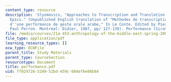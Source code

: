```yaml
---
content_type: resource
description: 'Slyomovics, "Approaches to Transcription and Translation of Arab Oral
  Epics." (Unpublished English translation of "Methodes de transcription et traduction
  d''une performance de geste orale arabe," In Le Conte. Edited by Pierre Lyon and
  Paul Perron. Montreal: Didier, 1987, pp/ 127-139). Performance (Sirat Bani Hilal)'
file: /media/courses/21a-453-anthropology-of-the-middle-east-spring-2004/ff029726524952bd459cb0def6e06b84_performance.pdf
file_type: application/pdf
learning_resource_types: []
ocw_type: OCWFile
parent_title: Study Materials
parent_type: CourseSection
resourcetype: Document
title: performance.pdf
uid: ff029726-5249-52bd-459c-b0def6e06b84
---
```

